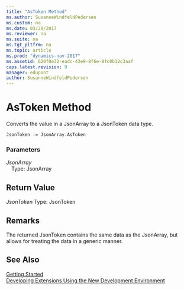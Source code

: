 ```yaml
---
title: "AsToken Method"
ms.author: SusanneWindfeldPedersen
ms.custom: na
ms.date: 03/28/2017
ms.reviewer: na
ms.suite: na
ms.tgt_pltfrm: na
ms.topic: article
ms.prod: "dynamics-nav-2017"
ms.assetid: 620f0e32-eadc-43e9-8f6e-8fc0b12c3aaf
caps.latest.revision: 9
manager: edupont
author: SusanneWindfeldPedersen
---
```


# AsToken Method
Converts the value in a JsonArray to a JsonToken data type.

```
JsonToken := JsonArray.AsToken
```

### Parameters
*JsonArray*  
&emsp;Type: JsonArray

## Return Value
*JsonToken*
Type: JsonToken

## Remarks
The returned JsonToken contains the same data as the JsonArray, but allows for treating the data in a generic manner.

## See Also
[Getting Started](newdev-get-started.md)  
[Developing Extensions Using the New Development Environment](newdev-dev-overview.md)
